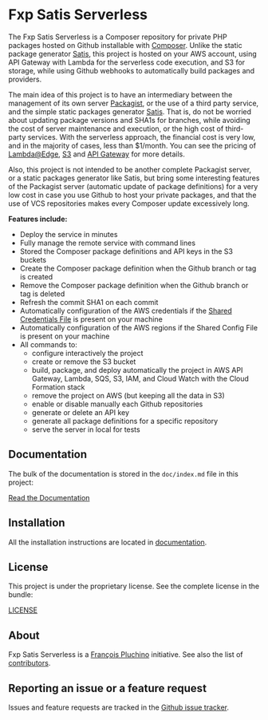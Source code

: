 Fxp Satis Serverless
====================

The Fxp Satis Serverless is a Composer repository for private PHP packages hosted on Github installable with
[Composer](http://getcomposer.org). Unlike the static package generator [Satis](https://github.com/composer/satis),
this project is hosted on your AWS account, using API Gateway with Lambda for the serverless code execution, and S3
for storage, while using Github webhooks to automatically build packages and providers.

The main idea of this project is to have an intermediary between the management of its own server [Packagist](https://github.com/composer/packagist),
or the use of a third party service, and the simple static packages generator [Satis](https://github.com/composer/satis).
That is, do not be worried about updating package versions and SHA1s for branches, while avoiding the cost of server
maintenance and execution, or the high cost of third-party services. With the serverless approach, the financial cost
is very low, and in the majority of cases, less than $1/month. You can see the pricing of
[Lambda@Edge](https://aws.amazon.com/lambda/pricing), [S3](https://aws.amazon.com/s3/pricing) and
[API Gateway](https://aws.amazon.com/api-gateway/pricing) for more details.

Also, this project is not intended to be another complete Packagist server, or a static packages generator like Satis,
but bring some interesting features of the Packagist server (automatic update of package definitions) for a very low
cost in case you use Github to host your private packages, and that the use of VCS repositories makes every Composer
update excessively long.

**Features include:**

- Deploy the service in minutes
- Fully manage the remote service with command lines
- Stored the Composer package definitions and API keys in the S3 buckets
- Create the Composer package definition when the Github branch or tag is created
- Remove the Composer package definition when the Github branch or tag is deleted
- Refresh the commit SHA1 on each commit
- Automatically configuration of the AWS credentials if the [Shared Credentials File](https://docs.aws.amazon.com/sdk-for-javascript/v2/developer-guide/loading-node-credentials-shared.html)
  is present on your machine
- Automatically configuration of the AWS regions if the Shared Config File is present on your machine
- All commands to:
  - configure interactively the project
  - create or remove the S3 bucket
  - build, package, and deploy automatically the project in AWS API Gateway, Lambda, SQS, S3, IAM, and Cloud Watch
    with the Cloud Formation stack
  - remove the project on AWS (but keeping all the data in S3)
  - enable or disable manually each Github repositories
  - generate or delete an API key
  - generate all package definitions for a specific repository
  - serve the server in local for tests

Documentation
-------------

The bulk of the documentation is stored in the `doc/index.md`
file in this project:

[Read the Documentation](doc/index.md)

Installation
------------

All the installation instructions are located in [documentation](doc/index.md).

License
-------

This project is under the proprietary license. See the complete license in the bundle:

[LICENSE](LICENSE)

About
-----

Fxp Satis Serverless is a [François Pluchino](https://github.com/francoispluchino) initiative.
See also the list of [contributors](https://github.com/fxpio/fxp-satis-serverless/graphs/contributors).

Reporting an issue or a feature request
---------------------------------------

Issues and feature requests are tracked in the [Github issue tracker](https://github.com/fxpio/fxp-satis-serverless/issues).
